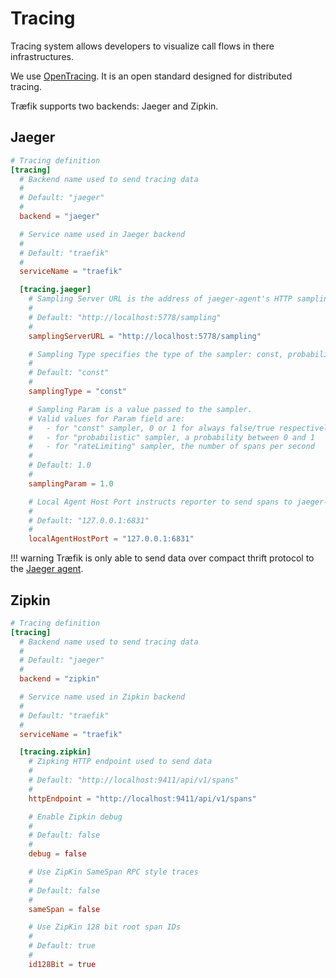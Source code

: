 # Tracing

Tracing system allows developers to visualize call flows in there infrastructures.

We use [OpenTracing](http://opentracing.io). It is an open standard designed for distributed tracing.

Træfik supports two backends: Jaeger and Zipkin.

## Jaeger

```toml
# Tracing definition
[tracing]
  # Backend name used to send tracing data
  #
  # Default: "jaeger"
  #
  backend = "jaeger"

  # Service name used in Jaeger backend
  #
  # Default: "traefik"
  #
  serviceName = "traefik"

  [tracing.jaeger]
    # Sampling Server URL is the address of jaeger-agent's HTTP sampling server
    #
    # Default: "http://localhost:5778/sampling"
    #
    samplingServerURL = "http://localhost:5778/sampling"

    # Sampling Type specifies the type of the sampler: const, probabilistic, rateLimiting
    #
    # Default: "const"
    #
    samplingType = "const"

    # Sampling Param is a value passed to the sampler.
    # Valid values for Param field are:
    #   - for "const" sampler, 0 or 1 for always false/true respectively
    #   - for "probabilistic" sampler, a probability between 0 and 1
    #   - for "rateLimiting" sampler, the number of spans per second
    #
    # Default: 1.0
    #
    samplingParam = 1.0

    # Local Agent Host Port instructs reporter to send spans to jaeger-agent at this address
    #
    # Default: "127.0.0.1:6831"
    #
    localAgentHostPort = "127.0.0.1:6831"
```

!!! warning
    Træfik is only able to send data over compact thrift protocol to the [Jaeger agent](https://www.jaegertracing.io/docs/deployment/#agent). 

## Zipkin

```toml
# Tracing definition
[tracing]
  # Backend name used to send tracing data
  #
  # Default: "jaeger"
  #
  backend = "zipkin"

  # Service name used in Zipkin backend
  #
  # Default: "traefik"
  #
  serviceName = "traefik"

  [tracing.zipkin]
    # Zipking HTTP endpoint used to send data
    #
    # Default: "http://localhost:9411/api/v1/spans"
    #
    httpEndpoint = "http://localhost:9411/api/v1/spans"

    # Enable Zipkin debug
    #
    # Default: false
    #
    debug = false

    # Use ZipKin SameSpan RPC style traces
    #
    # Default: false
    #
    sameSpan = false

    # Use ZipKin 128 bit root span IDs
    #
    # Default: true
    #
    id128Bit = true
```
